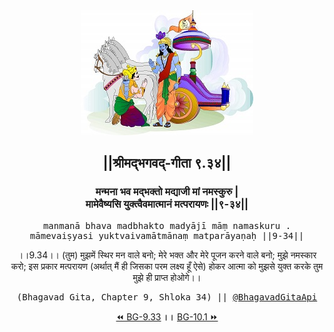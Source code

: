 <center><img src="../../asset/BG.png" alt="#API #bhagavadgitaapi #slok #nodejs #js #api #gitaapi #krishna #hinduism #vedic #ISKCON #shreemadbhagavadgita #technology"/>
<h2>||श्रीमद्‍भगवद्‍-गीता ९.३४||</h2>
<h3>मन्मना भव मद्भक्तो मद्याजी मां नमस्कुरु |<br/>मामेवैष्यसि युक्त्वैवमात्मानं मत्परायणः ||९-३४||</h3>
<pre>manmanā bhava madbhakto madyājī māṃ namaskuru .<br/>māmevaiṣyasi yuktvaivamātmānaṃ matparāyaṇaḥ ||9-34||</pre>
<p>।।9.34।। (तुम) मुझमें स्थिर मन वाले बनो; मेरे भक्त और मेरे पूजन करने वाले बनो; मुझे नमस्कार करो; इस प्रकार मत्परायण (अर्थात् मैं ही जिसका परम लक्ष्य हूँ ऐसे) होकर आत्मा को मुझसे युक्त करके तुम मुझे ही प्राप्त होओगे।।</p>
<pre>(Bhagavad Gita, Chapter 9, Shloka 34) || <a href="https://twitter.com/bhagavadgitaapi">@BhagavadGitaApi</a></pre><a href="../../9/33">⏪  BG-9.33</a><b>        ।।        </b><a href="../../10/1">BG-10.1  ⏩</a></center></center>